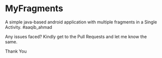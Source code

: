 # MyFragments

A simple java-based android application with multiple fragments in a Single Activity.
#aaqib_ahmad

Any issues faced? Kindly get to the Pull Requests and let me know the same.

Thank You
